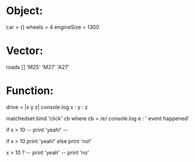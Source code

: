 
Object:
===========

car = {}
  wheels = 4
  engineSize = 1300


Vector:
===========

roads []
  'M25'
  'M27'
  'A27'

Function:
===========

drive = |x y z|
  console.log x : y : z

matchedset.bind 'click' cb where
  cb = /e/
    console.log e : ' event happened'


if x > 10 -- print 'yeah!' --

if x > 10
  print 'yeah!'
else
  print 'no!'


x > 10 ? -- print 'yeah' -- print 'no'
